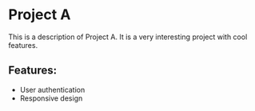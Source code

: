 # Project A

This is a description of Project A. It is a very interesting project with cool features.

## Features:

- User authentication
- Responsive design
